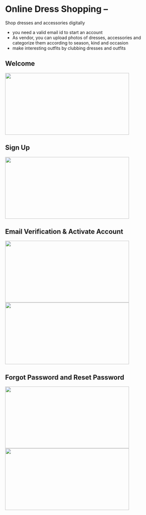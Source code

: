 # Online Dress Shopping  – 
  Shop dresses and accessories digitally 
- you need a valid email id to start an account
- As vendor, you can upload photos of dresses, accessories and categorize them according to season, kind and occasion
- make interesting outfits by clubbing dresses and outfits

## Welcome
<img src="https://github.com/shakshi/Online-Dress-Shopping/blob/master/screenshots/Welcome.png" height="200" width="400">

## Sign Up
<img src="https://github.com/shakshi/Online-Dress-Shopping/blob/master/screenshots/SignUp.png" height="200" width="400">


## Email Verification & Activate Account
<img src="https://github.com/shakshi/Online-Dress-Shopping/blob/master/screenshots/activation%20link.png" height="200" width="400">
<img src="https://github.com/shakshi/Online-Dress-Shopping/blob/master/screenshots/activation%20page.png" height="200" width="400">

## Forgot Password and Reset Password
<img src="https://github.com/shakshi/Online-Dress-Shopping/blob/master/screenshots/Welcome.png" height="200" width="400">
<img src="https://github.com/shakshi/Online-Dress-Shopping/blob/master/screenshots/Welcome.png" height="200" width="400">
